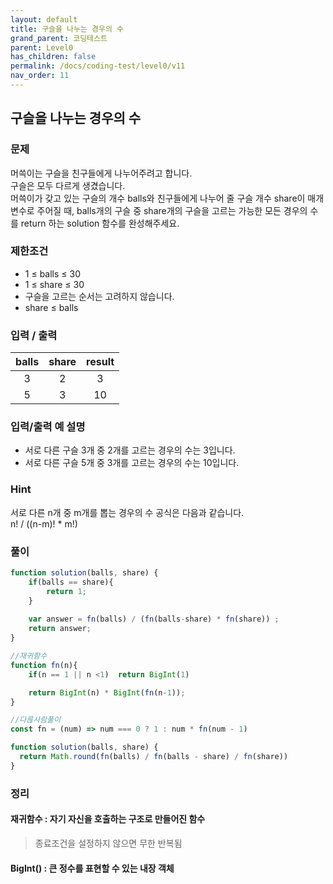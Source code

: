 ```yaml
---
layout: default
title: 구슬을 나누는 경우의 수
grand_parent: 코딩테스트
parent: Level0
has_children: false
permalink: /docs/coding-test/level0/v11
nav_order: 11
---
```



## **구슬을 나누는 경우의 수** 

### **문제** 

머쓱이는 구슬을 친구들에게 나누어주려고 합니다.  
구슬은 모두 다르게 생겼습니다.  
머쓱이가 갖고 있는 구슬의 개수 balls와 친구들에게 나누어 줄 구슬 개수 share이 매개변수로 주어질 때, balls개의 구슬 중 share개의 구슬을 고르는 가능한 모든 경우의 수를 return 하는 solution 함수를 완성해주세요.

### **제한조건**

- 1 ≤ balls ≤ 30  
- 1 ≤ share ≤ 30  
- 구슬을 고르는 순서는 고려하지 않습니다.  
- share ≤ balls  

### **입력 / 출력**

|balls       |share          |result      |    
|:----------:|:-------------:|:----------:|
|3           |2              |3           |
|5           |3              |10          |

### **입력/출력 예 설명**
- 서로 다른 구슬 3개 중 2개를 고르는 경우의 수는 3입니다.  
- 서로 다른 구슬 5개 중 3개를 고르는 경우의 수는 10입니다.


### **Hint**
서로 다른 n개 중 m개를 뽑는 경우의 수 공식은 다음과 같습니다.  
n! / ((n-m)! * m!)



### **풀이**

```js
function solution(balls, share) {
    if(balls == share){
        return 1;
    }
    
    var answer = fn(balls) / (fn(balls-share) * fn(share)) ;
    return answer;
}

//재귀함수
function fn(n){
    if(n == 1 || n <1)  return BigInt(1)

    return BigInt(n) * BigInt(fn(n-1));
}
```


```js
//다륺사람풀이
const fn = (num) => num === 0 ? 1 : num * fn(num - 1)

function solution(balls, share) {
  return Math.round(fn(balls) / fn(balls - share) / fn(share))
}

```



### **정리**

#### **재귀함수 : 자기 자신을 호출하는 구조로 만들어진 함수**
> 종료조건을 설정하지 않으면 무한 반복됨

#### **BigInt() : 큰 정수를 표현할 수 있는 내장 객체**